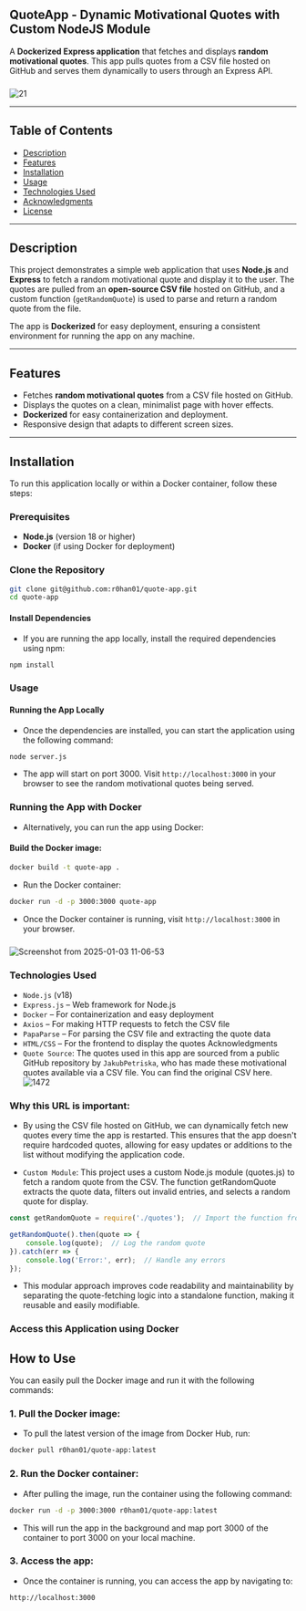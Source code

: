 ## QuoteApp - Dynamic Motivational Quotes with Custom NodeJS Module

A **Dockerized Express application** that fetches and displays **random motivational quotes**. This app pulls quotes from a CSV file hosted on GitHub and serves them dynamically to users through an Express API.
###
![21](https://github.com/user-attachments/assets/f7c2023c-9879-4371-8432-e6a0ac09a671)

---

## Table of Contents

- [Description](#description)
- [Features](#features)
- [Installation](#installation)
- [Usage](#usage)
- [Technologies Used](#technologies-used)
- [Acknowledgments](#acknowledgments)
- [License](#license)

---

## Description

This project demonstrates a simple web application that uses **Node.js** and **Express** to fetch a random motivational quote and display it to the user. The quotes are pulled from an **open-source CSV file** hosted on GitHub, and a custom function (`getRandomQuote`) is used to parse and return a random quote from the file.

The app is **Dockerized** for easy deployment, ensuring a consistent environment for running the app on any machine.

---

## Features

- Fetches **random motivational quotes** from a CSV file hosted on GitHub.
- Displays the quotes on a clean, minimalist page with hover effects.
- **Dockerized** for easy containerization and deployment.
- Responsive design that adapts to different screen sizes.

---

## Installation

To run this application locally or within a Docker container, follow these steps:

### Prerequisites

- **Node.js** (version 18 or higher)
- **Docker** (if using Docker for deployment)

### Clone the Repository

```bash
git clone git@github.com:r0han01/quote-app.git
cd quote-app
```
#### Install Dependencies
- If you are running the app locally, install the required dependencies using npm:

```bash
npm install
```
### Usage
#### Running the App Locally
- Once the dependencies are installed, you can start the application using the following command:

```bash
node server.js
```
- The app will start on port 3000. Visit `http://localhost:3000` in your browser to see the random motivational quotes being served.

### Running the App with Docker
- Alternatively, you can run the app using Docker:

#### Build the Docker image:

```bash
docker build -t quote-app .
```
- Run the Docker container:

```bash
docker run -d -p 3000:3000 quote-app
```
- Once the Docker container is running, visit `http://localhost:3000` in your browser.
###

![Screenshot from 2025-01-03 11-06-53](https://github.com/user-attachments/assets/a5fda853-bb4a-4c16-bb02-98b8b2019810)


### Technologies Used
- `Node.js` (v18)
- `Express.js` – Web framework for Node.js
- `Docker` – For containerization and easy deployment
- `Axios` – For making HTTP requests to fetch the CSV file
- `PapaParse` – For parsing the CSV file and extracting the quote data
- `HTML/CSS` – For the frontend to display the quotes
Acknowledgments
- `Quote Source`: The quotes used in this app are sourced from a public GitHub repository by `JakubPetriska`, who has made these motivational quotes available via a CSV file. You can find the original CSV here.
![1472](https://github.com/user-attachments/assets/153d958c-bfbf-49f8-8c5f-4f6bce95175f)

### Why this URL is important:
- By using the CSV file hosted on GitHub, we can dynamically fetch new quotes every time the app is restarted. This ensures that the app doesn't require hardcoded quotes, allowing for easy updates or additions to the list without modifying the application code.

- `Custom Module`: This project uses a custom Node.js module (quotes.js) to fetch a random quote from the CSV. The function getRandomQuote extracts the quote data, filters out invalid entries, and selects a random quote for display.

```javascript
const getRandomQuote = require('./quotes');  // Import the function from quotes.js

getRandomQuote().then(quote => {
    console.log(quote);  // Log the random quote
}).catch(err => {
    console.log('Error:', err);  // Handle any errors
});
```
- This modular approach improves code readability and maintainability by separating the quote-fetching logic into a standalone function, making it reusable and easily modifiable.

### Access this Application using Docker 
## How to Use

You can easily pull the Docker image and run it with the following commands:

### 1. **Pull the Docker image:**

- To pull the latest version of the image from Docker Hub, run:

```bash
docker pull r0han01/quote-app:latest
```
### 2. Run the Docker container:
- After pulling the image, run the container using the following command:

```bash
docker run -d -p 3000:3000 r0han01/quote-app:latest
```
- This will run the app in the background and map port 3000 of the container to port 3000 on your local machine.

### 3. Access the app:
- Once the container is running, you can access the app by navigating to:

```arduino
http://localhost:3000
```

